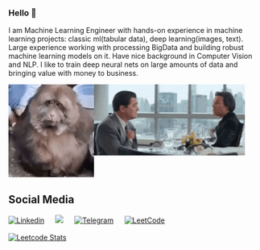 ### Hello 🐣
I am Machine Learning Engineer with hands-on experience in machine learning projects: classic ml(tabular data), deep learning(images, text). Large experience working with processing BigData and building robust machine learning models on it. Have nice background in Computer Vision and NLP. I like to train deep neural nets on large amounts of data and bringing value with money to business.
<div r style="display: inline-block; justify-content: space-evenly;">
  <img src="https://github.com/vladbelms/vladbelms/blob/main/bibiziana.gif?raw=true" align="left" width="170">
  <img src="https://github.com/vladbelms/vladbelms/blob/main/wolf_of_wall_street.gif?raw=true" align="right" width="300">
</div>
<br>



## Social Media
[![Linkedin](https://img.shields.io/badge/LinkedIn-0077B5?style=for-the-badge&logo=linkedin&logoColor=white)](https://www.linkedin.com/in/vlad-belmach-62aa7b263/) &emsp;
[![](https://img.shields.io/badge/Gmail-D14836?style=for-the-badge&logo=gmail&logoColor=white)](mailto:vladbelms@gmail.com) &emsp;
[![Telegram](https://img.shields.io/badge/Telegram-2CA5E0?style=for-the-badge&logo=telegram&logoColor=white)](https://t.me/vlad0110100) &emsp;
[![LeetCode](https://img.shields.io/badge/LeetCode-000000?style=for-the-badge&logo=LeetCode&logoColor=#d16c06)](https://leetcode.com/u/terring/) &emsp;
<br>
<br>
[![Leetcode Stats](https://leetcard.jacoblin.cool/terring)](https://leetcode.com/u/terring/)